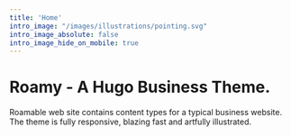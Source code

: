 ```yaml
---
title: 'Home'
intro_image: "/images/illustrations/pointing.svg"
intro_image_absolute: false
intro_image_hide_on_mobile: true
---
```


# Roamy - A Hugo Business Theme.

Roamable web site 
contains content types for a typical business website. The theme is fully responsive, blazing fast and artfully illustrated.

